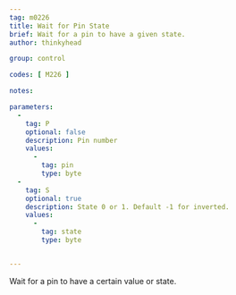 ```yaml
---
tag: m0226
title: Wait for Pin State
brief: Wait for a pin to have a given state.
author: thinkyhead

group: control

codes: [ M226 ]

notes:

parameters:
  -
    tag: P
    optional: false
    description: Pin number
    values:
      -
        tag: pin
        type: byte
  -
    tag: S
    optional: true
    description: State 0 or 1. Default -1 for inverted.
    values:
      -
        tag: state
        type: byte


---
```


Wait for a pin to have a certain value or state.
